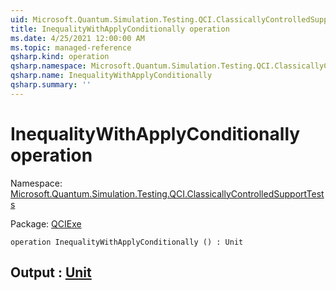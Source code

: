 ```yaml
---
uid: Microsoft.Quantum.Simulation.Testing.QCI.ClassicallyControlledSupportTests.InequalityWithApplyConditionally
title: InequalityWithApplyConditionally operation
ms.date: 4/25/2021 12:00:00 AM
ms.topic: managed-reference
qsharp.kind: operation
qsharp.namespace: Microsoft.Quantum.Simulation.Testing.QCI.ClassicallyControlledSupportTests
qsharp.name: InequalityWithApplyConditionally
qsharp.summary: ''
---
```


# InequalityWithApplyConditionally operation

Namespace: [Microsoft.Quantum.Simulation.Testing.QCI.ClassicallyControlledSupportTests](xref:Microsoft.Quantum.Simulation.Testing.QCI.ClassicallyControlledSupportTests)

Package: [QCIExe](https://nuget.org/packages/QCIExe)




```qsharp
operation InequalityWithApplyConditionally () : Unit
```


## Output : [Unit](xref:microsoft.quantum.qsharp.valueliterals#unit-literal)

